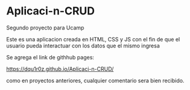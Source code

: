 # Aplicaci-n-CRUD
Segundo proyecto para Ucamp


Este es una aplicacion creada en HTML, CSS y JS con el fin de que el usuario pueda interactuar con los datos que el mismo ingresa

Se agrega el link de githhub pages:

https://dqu1r0z.github.io/Aplicaci-n-CRUD/

como en proyectos anteriores, cualquier comentario sera bien recibido.
